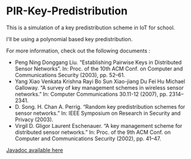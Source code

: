 # PIR-Key-Predistribution

This is a simulation of a key predistribution scheme in IoT for school.

I'll be using a polynomial based key predistribution. 

For more information, check out the following documents :
  - Peng Ning Donggang Liu. “Establishing Pairwise Keys in Distributed Sensor Networks”. In: Proc. of the 10th ACM Conf. on Computer and Communications Security (2003), pp. 52–61.
  - Yang Xiao Venkata Krishna Rayi Bo Sun Xiao-jiang Du Fei Hu Michael Galloway. “A survey of key management schemes in wireless sensor networks.” In: Computer Communications 30.11-12 (2007), pp. 2314–2341.
  - D. Song. H. Chan A. Perrig. “Random key predistribution schemes for sensor networks.” In: IEEE Symposium on Research in Security and Privacy (2003).
  - Virgil D. Gligor Laurent Eschenauer. “A key management scheme for distributed sensor networks.” In: Proc. of the 9th ACM Conf. on Computer and Communications Security (2002), pp. 41–47.

[Javadoc available here](http://pir.timothee-craig.fr/)